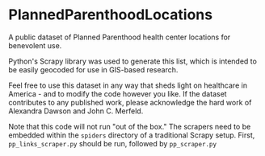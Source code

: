 # PlannedParenthoodLocations
A public dataset of Planned Parenthood health center locations for benevolent use.

Python's Scrapy library was used to generate this list, which is intended to be easily geocoded for use in GIS-based research. 

Feel free to use this dataset in any way that sheds light on healthcare in America - and to modify the code however you like. If the dataset contributes to any published work, please acknowledge the hard work of Alexandra Dawson and John C. Merfeld.

Note that this code will not run "out of the box." The scrapers need to be embedded within the `spiders` directory of a traditional Scrapy setup. First, `pp_links_scraper.py` should be run, followed by `pp_scraper.py`
